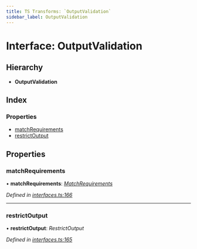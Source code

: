 ```yaml
---
title: TS Transforms: `OutputValidation`
sidebar_label: OutputValidation
---
```


# Interface: OutputValidation

## Hierarchy

* **OutputValidation**

## Index

### Properties

* [matchRequirements](outputvalidation.md#matchrequirements)
* [restrictOutput](outputvalidation.md#restrictoutput)

## Properties

###  matchRequirements

• **matchRequirements**: *[MatchRequirements](matchrequirements.md)*

*Defined in [interfaces.ts:166](https://github.com/terascope/teraslice/blob/b843209f9/packages/ts-transforms/src/interfaces.ts#L166)*

___

###  restrictOutput

• **restrictOutput**: *RestrictOutput*

*Defined in [interfaces.ts:165](https://github.com/terascope/teraslice/blob/b843209f9/packages/ts-transforms/src/interfaces.ts#L165)*
